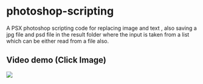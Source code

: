 # photoshop-scripting
A PSX photoshop scripting code for replacing image and text , also saving a jpg file and psd file in the result folder where the input is taken from a list which can be either read from a file also.

## Video demo (Click Image)
[![](https://raw.githubusercontent.com/avialxee/photoshop-scripting/master/screenshot_Photoshop_125.png)](https://youtu.be/1z4UZH3L5Cs "photoshop-scripting")
